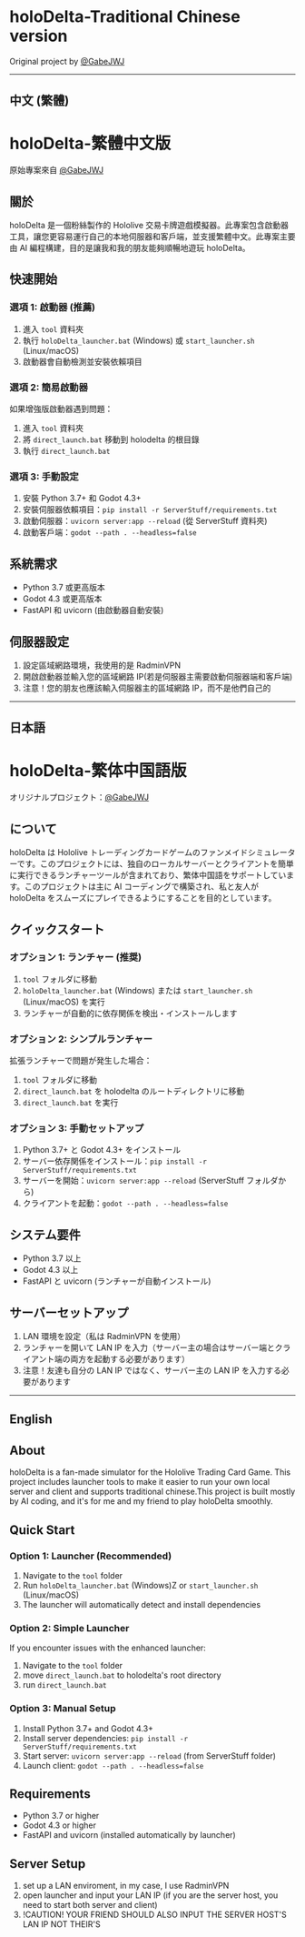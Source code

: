 # holoDelta-Traditional Chinese version

Original project by [@GabeJWJ](https://github.com/GabeJWJ/holoDelta)

---

## 中文 (繁體)

# holoDelta-繁體中文版

原始專案來自 [@GabeJWJ](https://github.com/GabeJWJ/holoDelta)

## 關於

holoDelta 是一個粉絲製作的 Hololive 交易卡牌遊戲模擬器。此專案包含啟動器工具，讓您更容易運行自己的本地伺服器和客戶端，並支援繁體中文。此專案主要由 AI 編程構建，目的是讓我和我的朋友能夠順暢地遊玩 holoDelta。

## 快速開始

### 選項 1: 啟動器 (推薦)
1. 進入 `tool` 資料夾
2. 執行 `holoDelta_launcher.bat` (Windows) 或 `start_launcher.sh` (Linux/macOS)
3. 啟動器會自動檢測並安裝依賴項目

### 選項 2: 簡易啟動器
如果增強版啟動器遇到問題：
1. 進入 `tool` 資料夾
2. 將 `direct_launch.bat` 移動到 holodelta 的根目錄
3. 執行 `direct_launch.bat`

### 選項 3: 手動設定
1. 安裝 Python 3.7+ 和 Godot 4.3+
2. 安裝伺服器依賴項目：`pip install -r ServerStuff/requirements.txt`
3. 啟動伺服器：`uvicorn server:app --reload` (從 ServerStuff 資料夾)
4. 啟動客戶端：`godot --path . --headless=false`

## 系統需求

- Python 3.7 或更高版本
- Godot 4.3 或更高版本
- FastAPI 和 uvicorn (由啟動器自動安裝)

## 伺服器設定

1. 設定區域網路環境，我使用的是 RadminVPN
2. 開啟啟動器並輸入您的區域網路 IP(若是伺服器主需要啟動伺服器端和客戶端)
3. 注意！您的朋友也應該輸入伺服器主的區域網路 IP，而不是他們自己的

---

## 日本語

# holoDelta-繁体中国語版

オリジナルプロジェクト：[@GabeJWJ](https://github.com/GabeJWJ/holoDelta)

## について

holoDelta は Hololive トレーディングカードゲームのファンメイドシミュレーターです。このプロジェクトには、独自のローカルサーバーとクライアントを簡単に実行できるランチャーツールが含まれており、繁体中国語をサポートしています。このプロジェクトは主に AI コーディングで構築され、私と友人が holoDelta をスムーズにプレイできるようにすることを目的としています。

## クイックスタート

### オプション 1: ランチャー (推奨)
1. `tool` フォルダに移動
2. `holoDelta_launcher.bat` (Windows) または `start_launcher.sh` (Linux/macOS) を実行
3. ランチャーが自動的に依存関係を検出・インストールします

### オプション 2: シンプルランチャー
拡張ランチャーで問題が発生した場合：
1. `tool` フォルダに移動
2. `direct_launch.bat` を holodelta のルートディレクトリに移動
3. `direct_launch.bat` を実行

### オプション 3: 手動セットアップ
1. Python 3.7+ と Godot 4.3+ をインストール
2. サーバー依存関係をインストール：`pip install -r ServerStuff/requirements.txt`
3. サーバーを開始：`uvicorn server:app --reload` (ServerStuff フォルダから)
4. クライアントを起動：`godot --path . --headless=false`

## システム要件

- Python 3.7 以上
- Godot 4.3 以上
- FastAPI と uvicorn (ランチャーが自動インストール)

## サーバーセットアップ

1. LAN 環境を設定（私は RadminVPN を使用）
2. ランチャーを開いて LAN IP を入力（サーバー主の場合はサーバー端とクライアント端の両方を起動する必要があります）
3. 注意！友達も自分の LAN IP ではなく、サーバー主の LAN IP を入力する必要があります

---

## English

## About

holoDelta is a fan-made simulator for the Hololive Trading Card Game. This project includes launcher tools to make it easier to run your own local server and client and supports traditional chinese.This project is built mostly by AI coding, and it's for me and my friend to play holoDelta smoothly.

## Quick Start

### Option 1:  Launcher (Recommended)
1. Navigate to the `tool` folder
2. Run `holoDelta_launcher.bat` (Windows)Z or `start_launcher.sh` (Linux/macOS)
3. The launcher will automatically detect and install dependencies

### Option 2: Simple Launcher
If you encounter issues with the enhanced launcher:
1. Navigate to the `tool` folder  
2. move `direct_launch.bat` to holodelta's root directory
3. run `direct_launch.bat`

### Option 3: Manual Setup
1. Install Python 3.7+ and Godot 4.3+
2. Install server dependencies: `pip install -r ServerStuff/requirements.txt`
3. Start server: `uvicorn server:app --reload` (from ServerStuff folder)
4. Launch client: `godot --path . --headless=false`

## Requirements

- Python 3.7 or higher
- Godot 4.3 or higher
- FastAPI and uvicorn (installed automatically by launcher)

## Server Setup

1. set up a LAN enviroment, in my case, I use RadminVPN
2. open launcher and input your LAN IP (if you are the server host, you need to start both server and client)
3. !CAUTION! YOUR FRIEND SHOULD ALSO INPUT THE SERVER HOST'S LAN IP NOT THEIR'S  

